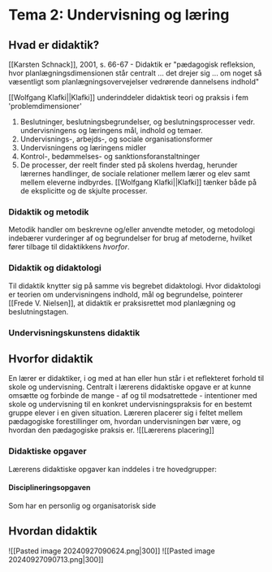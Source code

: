 # Tema 2: Undervisning og læring

## Hvad er didaktik?

[[Karsten Schnack]], 2001, s. 66-67 - Didaktik er "pædagogisk refleksion, hvor planlægningsdimensionen står centralt ... det drejer sig ... om noget så væsentligt som planlægningsovervejelser vedrørende dannelsens indhold"

[[Wolfgang Klafki||Klafki]]  underinddeler didaktisk teori og praksis i fem 'problemdimensioner'
1. Beslutninger, beslutningsbegrundelser, og beslutningsprocesser vedr. undervisningens og læringens mål, indhold og temaer.
2. Undervisnings-, arbejds-, og sociale organisationsformer
3. Undervisningens og læringens midler
4. Kontrol-, bedømmelses- og sanktionsforanstaltninger
5. De processer, der reelt finder sted på skolens hverdag, herunder lærernes handlinger, de sociale relationer mellem lærer og elev samt mellem eleverne indbyrdes.
[[Wolfgang Klafki||Klafki]] tænker både på de eksplicitte og de skjulte processer.

### Didaktik og metodik

Metodik handler om beskrevne og/eller anvendte metoder, og metodologi indebærer vurderinger af og begrundelser for brug af metoderne, hvilket fører tilbage til didaktikkens *hvorfor*.

### Didaktik og didaktologi
Til didaktik knytter sig på samme vis begrebet didaktologi. Hvor didaktologi er teorien om undervisningens indhold, mål og begrundelse, pointerer [[Frede V. Nielsen]], at didaktik er praksisrettet mod planlægning og beslutningstagen. 

### Undervisningskunstens didaktik

## Hvorfor didaktik
En lærer er didaktiker, i og med at han eller hun står i et reflekteret forhold til skole og undervisning. Centralt i lærerens didaktiske opgave er at kunne omsætte og forbinde de mange - af og til modsatrettede - intentioner med skole og undervisning til en konkret undervisningspraksis for en bestemt gruppe elever i en given situation. 
Læreren placerer sig i feltet mellem pædagogiske forestillinger om, hvordan undervisningen bør være, og hvordan den pædagogiske praksis er.
![[Lærerens placering]]
### Didaktiske opgaver
Lærerens didaktiske opgaver kan inddeles i tre hovedgrupper:

#### Disciplineringsopgaven
Som har en personlig og organisatorisk side

## Hvordan didaktik
![[Pasted image 20240927090624.png|300]]
![[Pasted image 20240927090713.png|300]]
